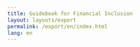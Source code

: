 ```yaml
---
title: Guidebook for Financial Inclusion
layout: layouts/export
permalink: /export/en/index.html
lang: en
---
```

